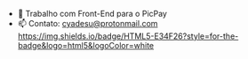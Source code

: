 

- 🔭 Trabalho com Front-End para o PicPay 
- 📫 Contato: cyadesu@protonmail.com
https://img.shields.io/badge/HTML5-E34F26?style=for-the-badge&logo=html5&logoColor=white

 
  
